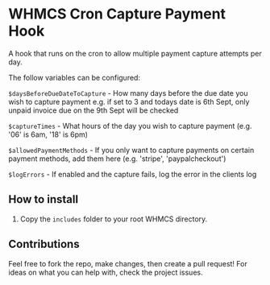 # WHMCS Cron Capture Payment Hook

A hook that runs on the cron to allow multiple payment capture attempts per day.

The follow variables can be configured:

```$daysBeforeDueDateToCapture``` - How many days before the due date you wish to capture payment
e.g. if set to 3 and todays date is 6th Sept, only unpaid invoice due on the 9th Sept will be checked

```$captureTimes``` - What hours of the day you wish to capture payment (e.g. '06' is 6am, '18' is 6pm)

```$allowedPaymentMethods``` - If you only want to capture payments on certain payment methods, add them here (e.g. 'stripe', 'paypalcheckout')

```$logErrors``` - If enabled and the capture fails, log the error in the clients log


## How to install

1. Copy the ```includes``` folder to your root WHMCS directory.

## Contributions

Feel free to fork the repo, make changes, then create a pull request! For ideas on what you can help with, check the project issues.